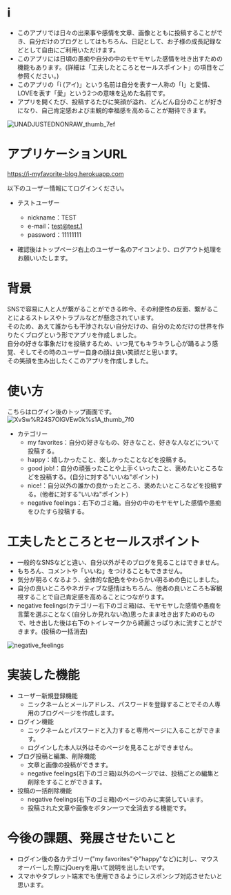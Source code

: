 # i

- このアプリでは日々の出来事や感情を文章、画像とともに投稿することができ、自分だけのブログとしてはもちろん、日記として、お子様の成長記録などとして自由にご利用いただけます。
- このアプリには日頃の愚痴や自分の中のモヤモヤした感情を吐き出すための機能もあります。(詳細は「工夫したところとセールスポイント」の項目をご参照ください。)
- このアプリの「i (アイ)」という名前は自分を表す一人称の「I」と愛情、LOVEを表す「愛」という2つの意味を込めた名前です。
- アプリを開くたび、投稿するたびに笑顔が溢れ、どんどん自分のことが好きになり、自己肯定感および主観的幸福感を高めることが期待できます。

![UNADJUSTEDNONRAW_thumb_7ef](https://user-images.githubusercontent.com/57854896/80960117-30267080-8e43-11ea-8d41-d7838b3e6fd4.jpg)

# アプリケーションURL
https://i-myfavorite-blog.herokuapp.com

以下のユーザー情報にてログインください。
- テストユーザー
  - nickname：TEST
  - e-mail：test@test.1
  - password：11111111

- 確認後はトップページ右上のユーザー名のアイコンより、ログアウト処理をお願いいたします。

# 背景

SNSで容易に人と人が繋がることができる昨今、その利便性の反面、繋がることによるストレスやトラブルなどが懸念されています。  
そのため、あえて誰からも干渉されない自分だけの、自分のためだけの世界を作りたくブログという形でアプリを作成しました。  
自分の好きな事象だけを投稿するため、いつ見てもキラキラし心が踊るよう感覚、そしてその時のユーザー自身の顔は良い笑顔だと思います。  
その笑顔を生み出したくこのアプリを作成しました。

# 使い方

こちらはログイン後のトップ画面です。
![XvSw%R24S7OlGVEw0k%s1A_thumb_7f0](https://user-images.githubusercontent.com/57854896/80965897-530a5200-8e4e-11ea-9f8f-935a75f589cc.jpg)

- カテゴリー
  - my favorites：自分の好きなもの、好きなこと、好きな人などについて投稿する。
  - happy：嬉しかったこと、楽しかったことなどを投稿する。
  - good job!：自分の頑張ったことや上手くいったこと、褒めたいところなどを投稿する。(自分に対する"いいね"ポイント)
  - nice!：自分以外の誰かの良かったところ、褒めたいところなどを投稿する。(他者に対する"いいね"ポイント)
  - negative feelings：右下のゴミ箱。自分の中のモヤモヤした感情や愚痴をひたすら投稿する。

# 工夫したところとセールスポイント
- 一般的なSNSなどと違い、自分以外がそのブログを見ることはできません。
- もちろん、コメントや「いいね」をつけることもできません。
- 気分が明るくなるよう、全体的な配色をやわらかい明るめの色にしました。
- 自分の良いところやネガティブな感情はもちろん、他者の良いところも客観視することで自己肯定感を高めることにつながります。
- negative feelings(カテゴリー右下のゴミ箱)は、モヤモヤした感情や愚痴を言葉を選ぶことなく(自分しか見れない為)思ったまま吐き出すためのもので、吐き出した後は右下のトイレマークから綺麗さっぱり水に流すことができます。(投稿の一括消去)

![negative_feelings](https://gyazo.com/4a1c7d6370fc3b131b39ba3bdd759bf4/raw)

# 実装した機能

- ユーザー新規登録機能
  - ニックネームとメールアドレス、パスワードを登録することでその人専用のブログページを作成します。
- ログイン機能
  - ニックネームとパスワードと入力すると専用ページに入ることができます。
  - ログインした本人以外はそのページを見ることができません。
- ブログ投稿と編集、削除機能
  - 文章と画像の投稿ができます。
  - negative feelings(右下のゴミ箱)以外のページでは、投稿ごとの編集と削除をすることができます。
- 投稿の一括削除機能
  - negative feelings(右下のゴミ箱)のページのみに実装しています。
  - 投稿された文章や画像をボタン一つで全消去する機能です。

# 今後の課題、発展させたいこと
- ログイン後の各カテゴリー("my favorites"や"happy"など)に対し、マウスオーバーした際にjQueryを用いて説明を出したいです。
- スマホやタブレット端末でも使用できるようにレスポンシブ対応させたいと思います。